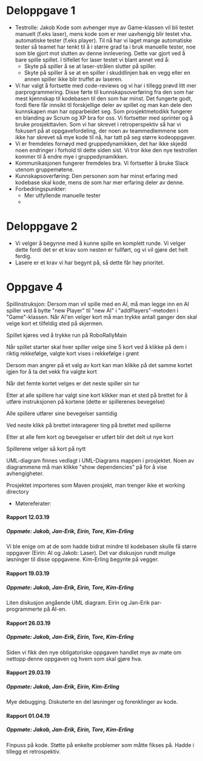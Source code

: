 # Deloppgave 1
- Testrolle: Jakob
Kode som avhenger mye av Game-klassen vil bli testet manuelt (f.eks laser), mens kode som er mer uavhengig blir testet vha. automatiske tester (f.eks player). Til nå har vi laget mange automatiske tester så teamet har tenkt til å i større grad ta i bruk manuelle tester, noe som ble gjort mot slutten av denne innlevering. Dette var gjort ved å bare spille spillet. I tilfellet for laser testet vi blant annet ved å:
  * Skyte på spiller å se at laser-strålen slutter på spiller. 
  * Skyte på spiller å se at en spiller i skuddlinjen bak en vegg eller en annen spiller ikke blir truffet av laseren. 
- Vi har valgt å fortsette med code-reviews og vi har i tillegg prøvd litt mer parprogrammering. Disse førte til kunnskapsoverføring fra den som har mest kjennskap til kodebasen til den som har minst. Det fungerte godt, fordi flere får innsikt til forskjellige deler av spillet og man kan dele den kunnskapen man har opparbeidet seg. Som prosjektmetodikk fungerer en blanding av Scrum og XP bra for oss. Vi fortsetter med sprinter og å bruke prosjekttavlen. 
Som vi har skrevet i retroperspektiv så har vi fokusert på at oppgavefordeling, der noen av teammedlemmene som ikke har skrevet så mye kode til nå, har tatt på seg større kodeoppgaver.
- Vi er fremdeles fornøyd med gruppedynamikken, det har ikke skjedd noen endringer i forhold til dette siden sist. Vi tror ikke den nye testrollen kommer til å endre mye i gruppedynamikken. 
- Kommunikasjonen fungerer fremdeles bra. Vi fortsetter å bruke Slack utenom gruppemøtene. 
- Kunnskapsoverføring: Den personen som har minst erfaring med kodebase skal kode, mens de som har mer erfaring deler av denne.
- Forbedringspunkter: 
   - Mer utfyllende manuelle tester
   - 

# Deloppgave 2
- Vi velger å begynne med å kunne spille en komplett runde. Vi velger dette fordi det er et krav som nesten er fullført, og vi vil gjøre det helt ferdig.
- Lasere er et krav vi har begynt på, så dette får høy prioritet.

# Oppgave 4
Spillinstruksjon:
Dersom man vil spille med en AI, må man legge inn en AI spiller ved å bytte "new Player" til "new AI" i "addPlayers"-metoden i "Game"-klassen. Når AI'en velger kort må man trykke antall ganger den skal velge kort et tilfeldig sted på skjermen.

Spillet kjøres ved å trykke run på RoboRallyMain

Når spillet starter skal hver spiller velge sine 5 kort ved å klikke på dem i riktig rekkefølge, valgte kort vises i rekkefølge i grønt

Dersom man angrer på et valg av kort kan man klikke på det samme kortet igjen for å ta det vekk fra valgte kort

Når det femte kortet velges er det neste spiller sin tur

Etter at alle spillere har valgt sine kort klikker man et sted på brettet for å utføre instruksjonen på kortene (dette er spillerenes bevegelse)

Alle spillere utfører sine bevegelser samtidig

Ved neste klikk på brettet interagerer ting på brettet med spillerne

Etter at alle fem kort og bevegelser er utført blir det delt ut nye kort

Spillerene velger så kort på nytt

UML-diagram finnes vedlagt i UML-Diagrams mappen i prosjektet. Noen av diagrammene må man klikke "show dependencies" på for å vise avhengigheter.

Prosjektet importeres som Maven prosjekt, man trenger ikke et working directory

- Møtereferater: 
#### Rapport 12.03.19
##### Oppmøte: Jakob, Jan-Erik, Eirin, Tore, Kim-Erling
Vi ble enige om at de som hadde bidrat mindre til kodebasen skulle få større oppgaver (Eirin: AI og Jakob: Laser). 
Det var diskusjon rundt mulige løsninger til disse oppgavene. Kim-Erling begynte på vegger. 

#### Rapport 19.03.19
##### Oppmøte: Jakob, Jan-Erik, Eirin, Tore, Kim-Erling
Liten diskusjon angående UML diagram. Eirin og Jan-Erik par-programmerte på AI-en. 

#### Rapport 26.03.19
##### Oppmøte: Jakob, Jan-Erik, Eirin, Tore, Kim-Erling
Siden vi fikk den nye obligatoriske oppgaven handlet mye av møte om nettopp denne oppgaven og hvem som skal gjøre hva. 

#### Rapport 29.03.19
##### Oppmøte: Jakob, Jan-Erik, Eirin, Kim-Erling
Mye debugging. Diskuterte en del løsninger og forenklinger av kode. 

#### Rapport 01.04.19
##### Oppmøte: Jakob, Jan-Erik, Eirin, Tore, Kim-Erling
Finpuss på kode. Støtte på enkelte problemer som måtte fikses på. Hadde i tillegg et retrospektiv.
